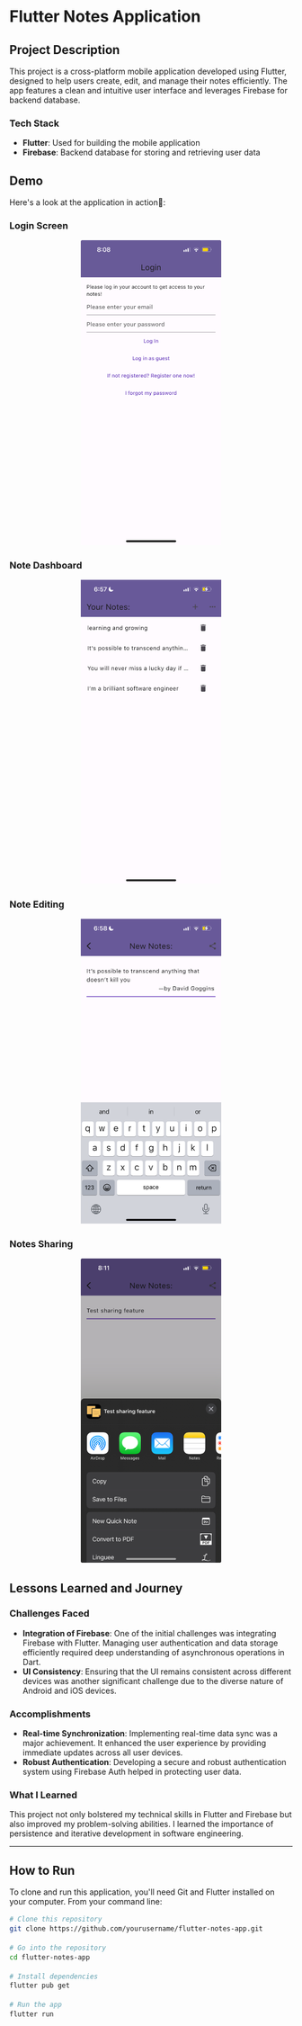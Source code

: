 # Flutter Notes Application

## Project Description

This project is a cross-platform mobile application developed using Flutter, designed to help users create, edit, and manage their notes efficiently. The app features a clean and intuitive user interface and leverages Firebase for backend database.

### Tech Stack
- **Flutter**: Used for building the mobile application
- **Firebase**: Backend database for storing and retrieving user data

## Demo

Here's a look at the application in action📱:

### Login Screen
<p align="center">
  <img src="/assets/image1.png" alt="Login Screen" width="250">
</p>

### Note Dashboard
<p align="center">
  <img src="/assets/image2.png" alt="Note Dashboard" width="250">
</p>

### Note Editing
<p align="center">
  <img src="/assets/image3.png" alt="Note Editing" width="250">
</p>

### Notes Sharing
<p align="center">
  <img src="/assets/image4.png" alt="Notes Sharing" width="250">
</p>

## Lessons Learned and Journey

### Challenges Faced
- **Integration of Firebase**: One of the initial challenges was integrating Firebase with Flutter. Managing user authentication and data storage efficiently required deep understanding of asynchronous operations in Dart.
- **UI Consistency**: Ensuring that the UI remains consistent across different devices was another significant challenge due to the diverse nature of Android and iOS devices.

### Accomplishments
- **Real-time Synchronization**: Implementing real-time data sync was a major achievement. It enhanced the user experience by providing immediate updates across all user devices.
- **Robust Authentication**: Developing a secure and robust authentication system using Firebase Auth helped in protecting user data.

### What I Learned
This project not only bolstered my technical skills in Flutter and Firebase but also improved my problem-solving abilities. I learned the importance of persistence and iterative development in software engineering.

---

## How to Run

To clone and run this application, you'll need Git and Flutter installed on your computer. From your command line:

```bash
# Clone this repository
git clone https://github.com/yourusername/flutter-notes-app.git

# Go into the repository
cd flutter-notes-app

# Install dependencies
flutter pub get

# Run the app
flutter run
